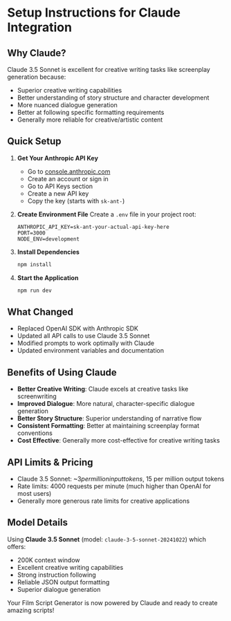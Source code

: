 # Setup Instructions for Claude Integration

## Why Claude?

Claude 3.5 Sonnet is excellent for creative writing tasks like screenplay generation because:
- Superior creative writing capabilities
- Better understanding of story structure and character development
- More nuanced dialogue generation
- Better at following specific formatting requirements
- Generally more reliable for creative/artistic content

## Quick Setup

1. **Get Your Anthropic API Key**
   - Go to [console.anthropic.com](https://console.anthropic.com/)
   - Create an account or sign in
   - Go to API Keys section
   - Create a new API key
   - Copy the key (starts with `sk-ant-`)

2. **Create Environment File**
   Create a `.env` file in your project root:
   ```
   ANTHROPIC_API_KEY=sk-ant-your-actual-api-key-here
   PORT=3000
   NODE_ENV=development
   ```

3. **Install Dependencies**
   ```bash
   npm install
   ```

4. **Start the Application**
   ```bash
   npm run dev
   ```

## What Changed

- Replaced OpenAI SDK with Anthropic SDK
- Updated all API calls to use Claude 3.5 Sonnet
- Modified prompts to work optimally with Claude
- Updated environment variables and documentation

## Benefits of Using Claude

- **Better Creative Writing**: Claude excels at creative tasks like screenwriting
- **Improved Dialogue**: More natural, character-specific dialogue generation
- **Better Story Structure**: Superior understanding of narrative flow
- **Consistent Formatting**: Better at maintaining screenplay format conventions
- **Cost Effective**: Generally more cost-effective for creative writing tasks

## API Limits & Pricing

- Claude 3.5 Sonnet: ~$3 per million input tokens, ~$15 per million output tokens
- Rate limits: 4000 requests per minute (much higher than OpenAI for most users)
- Generally more generous rate limits for creative applications

## Model Details

Using **Claude 3.5 Sonnet** (model: `claude-3-5-sonnet-20241022`) which offers:
- 200K context window
- Excellent creative writing capabilities
- Strong instruction following
- Reliable JSON output formatting
- Superior dialogue generation

Your Film Script Generator is now powered by Claude and ready to create amazing scripts! 